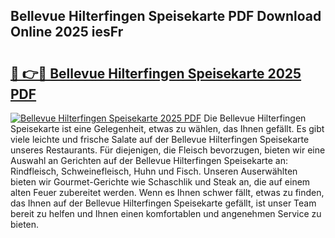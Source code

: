 ## Bellevue Hilterfingen Speisekarte PDF Download Online 2025 iesFr

# <h2><a href="http://gc8z95f.nevu.top/?p=Bellevue+Hilterfingen+Speisekarte">🔗 👉🔴 Bellevue Hilterfingen Speisekarte 2025 PDF</a></h2>

[![Bellevue Hilterfingen Speisekarte 2025 PDF](https://i.imgur.com/dBaPXMq.png)](http://gc8z95f.nevu.top/?p=Bellevue+Hilterfingen+Speisekarte)
Die Bellevue Hilterfingen Speisekarte ist eine Gelegenheit, etwas zu wählen, das Ihnen gefällt. Es gibt viele leichte und frische Salate auf der Bellevue Hilterfingen Speisekarte unseres Restaurants. Für diejenigen, die Fleisch bevorzugen, bieten wir eine Auswahl an Gerichten auf der Bellevue Hilterfingen Speisekarte an: Rindfleisch, Schweinefleisch, Huhn und Fisch. Unseren Auserwählten bieten wir Gourmet-Gerichte wie Schaschlik und Steak an, die auf einem alten Feuer zubereitet werden. Wenn es Ihnen schwer fällt, etwas zu finden, das Ihnen auf der Bellevue Hilterfingen Speisekarte gefällt, ist unser Team bereit zu helfen und Ihnen einen komfortablen und angenehmen Service zu bieten.
